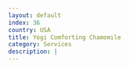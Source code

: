 ```yaml
---
layout: default
index: 36
country: USA
title: Yogi Comforting Chamomile
category: Services
description: |
---
```

